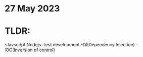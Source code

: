 # 27 May 2023

# TLDR: 
-Javscript Nodejs
    -test development
    -DI(Dependency Injection)
    -IOC(Inversion of control)
